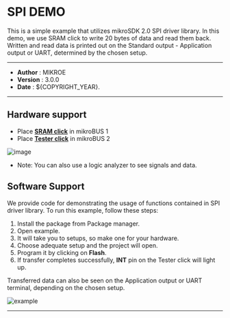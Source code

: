 # SPI DEMO

This is a simple example that utilizes mikroSDK 2.0 SPI driver library. In this demo, we use SRAM click to write 20 bytes of data and read them back. Written and read data is printed out on the Standard output - Application output or UART, determined by the chosen setup.

---

- **Author**      : MIKROE
- **Version**     : 3.0.0
- **Date**        : ${COPYRIGHT_YEAR}.

---

## Hardware support

- Place [**SRAM click**](https://www.mikroe.com/sram-click) in mikroBUS 1
- Place [**Tester click**](https://www.mikroe.com/tester-click) in mikroBUS 2

![image](https://download.mikroe.com/images/mikrosdk/v2/demos/demospi/demo_spi_clicks.png)

- Note: You can also use a logic analyzer to see signals and data.

## Software Support

We provide code for demonstrating the usage of functions contained in SPI driver library. To run this example, follow these steps:

1. Install the package from Package manager.
2. Open example.
3. It will take you to setups, so make one for your hardware.
4. Choose adequate setup and the project will open.
5. Program it by clicking on **Flash**.
6. If transfer completes successfully, **INT** pin on the Tester click will light up.

Transferred data can also be seen on the Application output or UART terminal, depending on the chosen setup.

![example](https://download.mikroe.com/images/mikrosdk/v2/demos/demospi/demo_spi_output.png)

---
